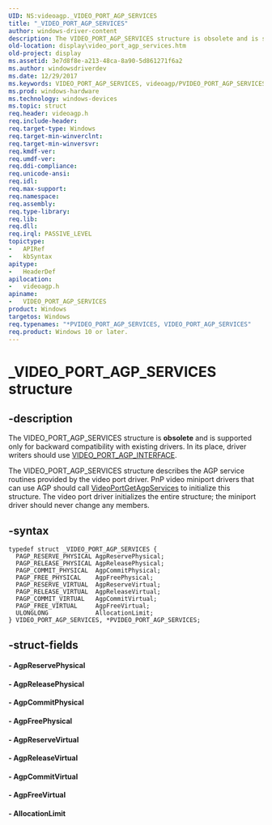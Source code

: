 ```yaml
---
UID: NS:videoagp._VIDEO_PORT_AGP_SERVICES
title: "_VIDEO_PORT_AGP_SERVICES"
author: windows-driver-content
description: The VIDEO_PORT_AGP_SERVICES structure is obsolete and is supported only for backward compatibility with existing drivers. In its place, driver writers should use VIDEO_PORT_AGP_INTERFACE.
old-location: display\video_port_agp_services.htm
old-project: display
ms.assetid: 3e7d8f8e-a213-48ca-8a90-5d861271f6a2
ms.author: windowsdriverdev
ms.date: 12/29/2017
ms.keywords: VIDEO_PORT_AGP_SERVICES, videoagp/PVIDEO_PORT_AGP_SERVICES, PVIDEO_PORT_AGP_SERVICES, videoagp/VIDEO_PORT_AGP_SERVICES, _VIDEO_PORT_AGP_SERVICES, display.video_port_agp_services, *PVIDEO_PORT_AGP_SERVICES, Video_Structs_a667f879-7c09-4f48-9b23-920bb68a08cb.xml, VIDEO_PORT_AGP_SERVICES structure [Display Devices], PVIDEO_PORT_AGP_SERVICES structure pointer [Display Devices]
ms.prod: windows-hardware
ms.technology: windows-devices
ms.topic: struct
req.header: videoagp.h
req.include-header: 
req.target-type: Windows
req.target-min-winverclnt: 
req.target-min-winversvr: 
req.kmdf-ver: 
req.umdf-ver: 
req.ddi-compliance: 
req.unicode-ansi: 
req.idl: 
req.max-support: 
req.namespace: 
req.assembly: 
req.type-library: 
req.lib: 
req.dll: 
req.irql: PASSIVE_LEVEL
topictype:
-	APIRef
-	kbSyntax
apitype:
-	HeaderDef
apilocation:
-	videoagp.h
apiname:
-	VIDEO_PORT_AGP_SERVICES
product: Windows
targetos: Windows
req.typenames: "*PVIDEO_PORT_AGP_SERVICES, VIDEO_PORT_AGP_SERVICES"
req.product: Windows 10 or later.
---
```


# _VIDEO_PORT_AGP_SERVICES structure


## -description


The VIDEO_PORT_AGP_SERVICES structure is <b>obsolete</b> and is supported only for backward compatibility with existing drivers. In its place, driver writers should use <a href="..\video\ns-video-_video_port_agp_interface.md">VIDEO_PORT_AGP_INTERFACE</a>.

The VIDEO_PORT_AGP_SERVICES structure describes the AGP service routines provided by the video port driver. PnP video miniport drivers that can use AGP should call <a href="..\videoagp\nf-videoagp-videoportgetagpservices.md">VideoPortGetAgpServices</a> to initialize this structure. The video port driver initializes the entire structure; the miniport driver should never change any members.


## -syntax


````
typedef struct _VIDEO_PORT_AGP_SERVICES {
  PAGP_RESERVE_PHYSICAL AgpReservePhysical;
  PAGP_RELEASE_PHYSICAL AgpReleasePhysical;
  PAGP_COMMIT_PHYSICAL  AgpCommitPhysical;
  PAGP_FREE_PHYSICAL    AgpFreePhysical;
  PAGP_RESERVE_VIRTUAL  AgpReserveVirtual;
  PAGP_RELEASE_VIRTUAL  AgpReleaseVirtual;
  PAGP_COMMIT_VIRTUAL   AgpCommitVirtual;
  PAGP_FREE_VIRTUAL     AgpFreeVirtual;
  ULONGLONG             AllocationLimit;
} VIDEO_PORT_AGP_SERVICES, *PVIDEO_PORT_AGP_SERVICES;
````


## -struct-fields




#### - AgpReservePhysical



#### - AgpReleasePhysical



#### - AgpCommitPhysical



#### - AgpFreePhysical



#### - AgpReserveVirtual



#### - AgpReleaseVirtual



#### - AgpCommitVirtual



#### - AgpFreeVirtual



#### - AllocationLimit


